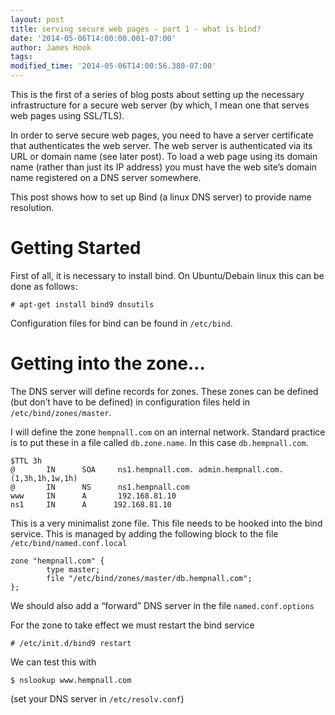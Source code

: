 ```yaml
---
layout: post
title: serving secure web pages - part 1 - what is bind? 
date: '2014-05-06T14:00:00.001-07:00'
author: James Hook
tags: 
modified_time: '2014-05-06T14:00:56.380-07:00'
---
```


This is the first of a series of blog posts about setting up the necessary infrastructure for a secure web server (by which, I mean one that serves web pages using SSL/TLS).

In order to serve secure web pages, you need to have a server certificate that authenticates the web server. The web server is authenticated via its URL or domain name (see later post). To load a web page using its domain name (rather than just its IP address) you must have the web site’s domain name registered on a DNS server somewhere. 

This post shows how to set up Bind (a linux DNS server) to provide name resolution.

# Getting Started

First of all, it is necessary to install bind. On Ubuntu/Debain linux this can be done as follows:

```
# apt-get install bind9 dnsutils
```

Configuration files for bind can be found in ```/etc/bind```.

# Getting into the zone…

The DNS server will define records for zones. These zones can be defined (but don’t have to be defined) in configuration files held in ```/etc/bind/zones/master```.

I will define the zone ```hempnall.com``` on an internal network. Standard practice is to put these in a file called ```db.zone.name```. In this case ```db.hempnall.com```.

```
$TTL 3h
@       IN      SOA     ns1.hempnall.com. admin.hempnall.com.(1,3h,1h,1w,1h)
@       IN      NS      ns1.hempnall.com
www     IN      A       192.168.81.10
ns1     IN      A	   192.168.81.10
```

This is a very minimalist zone file. This file needs to be hooked into the bind service. This is managed by adding the following block to the file ```/etc/bind/named.conf.local```

```
zone "hempnall.com" {
        type master;
        file "/etc/bind/zones/master/db.hempnall.com";
};
```

We should also add a “forward” DNS server in the file ```named.conf.options```

For the zone to take effect we must restart the bind service

```
# /etc/init.d/bind9 restart
```

We can test this with 

```
$ nslookup www.hempnall.com 
```
(set your DNS server in ```/etc/resolv.conf```)


